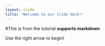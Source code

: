 ```yaml
---
layout: slide
title: "Welcome to our slide deck!"
---
```

#This is from the tutorial
**supports markdown**

Use the right arrow to begin!

